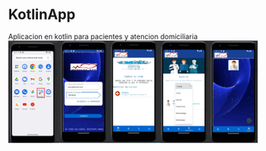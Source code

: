 # KotlinApp
Aplicacion en kotlin para pacientes y atencion domiciliaria
<img class="h-full w-full object-cover object-center" src="imagenes/readme.jpg"></img>
